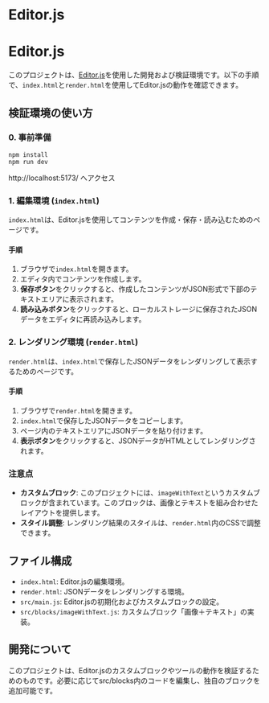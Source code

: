 # Editor.js

# Editor.js

このプロジェクトは、[Editor.js](https://editorjs.io/)を使用した開発および検証環境です。以下の手順で、`index.html`と`render.html`を使用してEditor.jsの動作を確認できます。

## 検証環境の使い方

### 0. 事前準備

```
npm install
npm run dev
```
http://localhost:5173/ へアクセス

### 1. 編集環境 (`index.html`)
`index.html`は、Editor.jsを使用してコンテンツを作成・保存・読み込むためのページです。

#### 手順
1. ブラウザで`index.html`を開きます。
2. エディタ内でコンテンツを作成します。
3. **保存ボタン**をクリックすると、作成したコンテンツがJSON形式で下部のテキストエリアに表示されます。
4. **読み込みボタン**をクリックすると、ローカルストレージに保存されたJSONデータをエディタに再読み込みします。

### 2. レンダリング環境 (`render.html`)
`render.html`は、`index.html`で保存したJSONデータをレンダリングして表示するためのページです。

#### 手順
1. ブラウザで`render.html`を開きます。
2. `index.html`で保存したJSONデータをコピーします。
3. ページ内のテキストエリアにJSONデータを貼り付けます。
4. **表示ボタン**をクリックすると、JSONデータがHTMLとしてレンダリングされます。

### 注意点
- **カスタムブロック**: このプロジェクトには、`imageWithText`というカスタムブロックが含まれています。このブロックは、画像とテキストを組み合わせたレイアウトを提供します。
- **スタイル調整**: レンダリング結果のスタイルは、`render.html`内のCSSで調整できます。

## ファイル構成
- `index.html`: Editor.jsの編集環境。
- `render.html`: JSONデータをレンダリングする環境。
- `src/main.js`: Editor.jsの初期化およびカスタムブロックの設定。
- `src/blocks/imageWithText.js`: カスタムブロック「画像＋テキスト」の実装。

## 開発について
このプロジェクトは、Editor.jsのカスタムブロックやツールの動作を検証するためのものです。必要に応じてsrc/blocks内のコードを編集し、独自のブロックを追加可能です。
